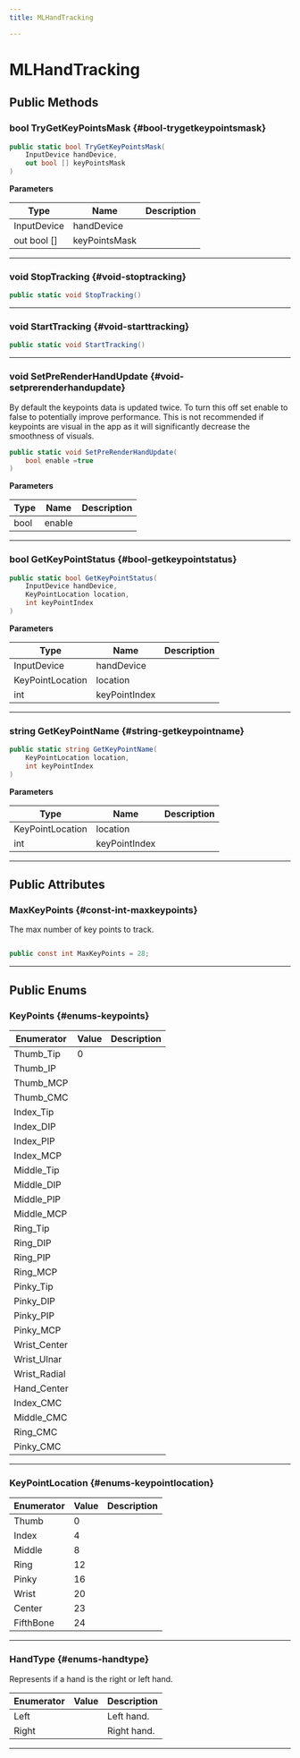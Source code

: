 ```yaml
---
title: MLHandTracking

---
```


# MLHandTracking










## Public Methods

### bool TryGetKeyPointsMask {#bool-trygetkeypointsmask}

```csharp
public static bool TryGetKeyPointsMask(
    InputDevice handDevice,
    out bool [] keyPointsMask
)
```


**Parameters**

| Type | Name  | Description  | 
|--|--|--|
| InputDevice |handDevice||
| out bool [] |keyPointsMask||






-----------

### void StopTracking {#void-stoptracking}

```csharp
public static void StopTracking()
```






-----------

### void StartTracking {#void-starttracking}

```csharp
public static void StartTracking()
```






-----------

### void SetPreRenderHandUpdate {#void-setprerenderhandupdate}

By default the keypoints data is updated twice. To turn this off set enable to false to potentially improve performance. This is not recommended if keypoints are visual in the app as it will significantly decrease the smoothness of visuals. 

```csharp
public static void SetPreRenderHandUpdate(
    bool enable =true
)
```


**Parameters**

| Type | Name  | Description  | 
|--|--|--|
| bool |enable||






-----------

### bool GetKeyPointStatus {#bool-getkeypointstatus}

```csharp
public static bool GetKeyPointStatus(
    InputDevice handDevice,
    KeyPointLocation location,
    int keyPointIndex
)
```


**Parameters**

| Type | Name  | Description  | 
|--|--|--|
| InputDevice |handDevice||
| KeyPointLocation |location||
| int |keyPointIndex||






-----------

### string GetKeyPointName {#string-getkeypointname}

```csharp
public static string GetKeyPointName(
    KeyPointLocation location,
    int keyPointIndex
)
```


**Parameters**

| Type | Name  | Description  | 
|--|--|--|
| KeyPointLocation |location||
| int |keyPointIndex||






-----------

## Public Attributes

### MaxKeyPoints {#const-int-maxkeypoints}

The max number of key points to track. 

```csharp

public const int MaxKeyPoints = 28;

```






-----------

## Public Enums

### KeyPoints {#enums-keypoints}

| Enumerator | Value | Description |
| ---------- | ----- | ----------- |
| Thumb_Tip | 0|   |
| Thumb_IP | |   |
| Thumb_MCP | |   |
| Thumb_CMC | |   |
| Index_Tip | |   |
| Index_DIP | |   |
| Index_PIP | |   |
| Index_MCP | |   |
| Middle_Tip | |   |
| Middle_DIP | |   |
| Middle_PIP | |   |
| Middle_MCP | |   |
| Ring_Tip | |   |
| Ring_DIP | |   |
| Ring_PIP | |   |
| Ring_MCP | |   |
| Pinky_Tip | |   |
| Pinky_DIP | |   |
| Pinky_PIP | |   |
| Pinky_MCP | |   |
| Wrist_Center | |   |
| Wrist_Ulnar | |   |
| Wrist_Radial | |   |
| Hand_Center | |   |
| Index_CMC | |   |
| Middle_CMC | |   |
| Ring_CMC | |   |
| Pinky_CMC | |   |








-----------

### KeyPointLocation {#enums-keypointlocation}

| Enumerator | Value | Description |
| ---------- | ----- | ----------- |
| Thumb | 0|   |
| Index | 4|   |
| Middle | 8|   |
| Ring | 12|   |
| Pinky | 16|   |
| Wrist | 20|   |
| Center | 23|   |
| FifthBone | 24|   |








-----------

### HandType {#enums-handtype}

Represents if a hand is the right or left hand. 

| Enumerator | Value | Description |
| ---------- | ----- | ----------- |
| Left | | Left hand.   |
| Right | | Right hand.   |








-----------

